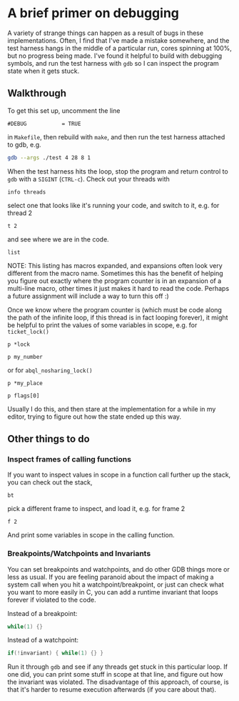 # A brief primer on debugging

A variety of strange things can happen as a result of bugs in these implementations.
Often, I find that I've made a mistake somewhere, and the test harness hangs in the 
middle of a particular run, cores spinning at 100%, but no progress being made.
I've found it helpful to build with debugging symbols, and run the test harness with `gdb`
so I can inspect the program state when it gets stuck.

## Walkthrough

To get this set up, uncomment the line
```make
#DEBUG           = TRUE
```
in `Makefile`, then rebuild with `make`, and then run the test harness attached to gdb, e.g.
```bash
gdb --args ./test 4 28 8 1
```

When the test harness hits the loop, stop the program and return control to
`gdb` with a `SIGINT` (`CTRL-c`).  Check out your threads with
```gdb
info threads
```
select one that looks like it's running your code, and switch to it, e.g. for thread 2
```gdb
t 2
```
and see where we are in the code.
```gdb
list
```
NOTE: This listing has macros expanded, and expansions often look very
different from the macro name.  Sometimes this has the benefit of helping you
figure out exactly where the program counter is in an expansion of a multi-line
macro, other times it just makes it hard to read the code.  Perhaps a future
assignment will include a way to turn this off :)

Once we know where the program counter is (which must be code along the path of
the infinite loop, if this thread is in fact looping forever), it might be 
helpful to print the values of some variables in scope, e.g. for `ticket_lock()`
```gdb
p *lock
```
```gdb
p my_number
```
or for `abql_nosharing_lock()`
```gdb
p *my_place
```
```gdb
p flags[0]
```

Usually I do this, and then stare at the implementation for a while in my editor, trying
to figure out how the state ended up this way.

## Other things to do

### Inspect frames of calling functions

If you want to inspect values in scope in a function call further up the stack,
you can check out the stack,
```gdb
bt
```
pick a different frame to inspect, and load it, e.g. for frame 2
```
f 2
```

And print some variables in scope in the calling function.

### Breakpoints/Watchpoints and Invariants

You can set breakpoints and watchpoints, and do other GDB things more or less
as usual.  If you are feeling paranoid about the impact of making a system call
when you hit a watchpoint/breakpoint, or just can check what you want to more
easily in C, you can add a runtime invariant that loops forever if violated to
the code.

Instead of a breakpoint:
```c
while(1) {}
```

Instead of a watchpoint:
```c
if(!invariant) { while(1) {} }
```

Run it through `gdb` and see if any threads get stuck in this particular loop.
If one did, you can print some stuff in scope at that line, and figure out how
the invariant was violated.  The disadvantage of this approach, of course, is
that it's harder to resume execution afterwards (if you care about that).

